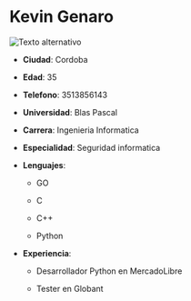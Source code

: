 # Kevin Genaro

![Texto alternativo](/ruta/a/la/imagen.jpg)

* **Ciudad**: Cordoba

* **Edad**: 35

* **Telefono**: 3513856143

* **Universidad**: Blas Pascal

* **Carrera**: Ingenieria Informatica

* **Especialidad**: Seguridad informatica

* **Lenguajes**:

    * GO

    * C

    * C++

    * Python 

* **Experiencia**:

    * Desarrollador Python en MercadoLibre

    * Tester en Globant
